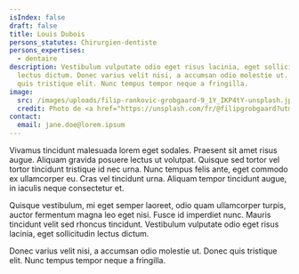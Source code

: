 ```yaml
---
isIndex: false
draft: false
title: Louis Dubois
persons_statutes: Chirurgien-dentiste
persons_expertises:
  - dentaire
description: Vestibulum vulputate odio eget risus lacinia, eget sollicitudin
  lectus dictum. Donec varius velit nisi, a accumsan odio molestie ut. Donec
  quis tristique elit. Nunc tempus tempor neque a fringilla.
image:
  src: /images/uploads/filip-rankovic-grobgaard-9_1Y_IKP4tY-unsplash.jpg
  credit: Photo de <a href="https://unsplash.com/fr/@filipgrobgaard?utm_content=creditCopyText&utm_medium=referral&utm_source=unsplash">Filip Rankovic Grobgaard</a> sur <a href="https://unsplash.com/fr/photos/un-homme-souriant-pour-la-camera-9_1Y_IKP4tY?utm_content=creditCopyText&utm_medium=referral&utm_source=unsplash">Unsplash</a>
contact:
  email: jane.doe@lorem.ipsum
---
```

Vivamus tincidunt malesuada lorem eget sodales. Praesent sit amet risus augue. Aliquam gravida posuere lectus ut volutpat. Quisque sed tortor vel tortor tincidunt tristique id nec urna. Nunc tempus felis ante, eget commodo ex ullamcorper eu. Cras vel tincidunt urna. Aliquam tempor tincidunt augue, in iaculis neque consectetur et.

Quisque vestibulum, mi eget semper laoreet, odio quam ullamcorper turpis, auctor fermentum magna leo eget nisi. Fusce id imperdiet nunc. Mauris tincidunt velit sed rhoncus tincidunt. Vestibulum vulputate odio eget risus lacinia, eget sollicitudin lectus dictum.

Donec varius velit nisi, a accumsan odio molestie ut. Donec quis tristique elit. Nunc tempus tempor neque a fringilla.